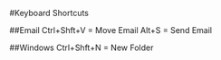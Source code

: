 #Keyboard Shortcuts

##Email
Ctrl+Shft+V = Move Email
Alt+S = Send Email

##Windows
Ctrl+Shft+N = New Folder
